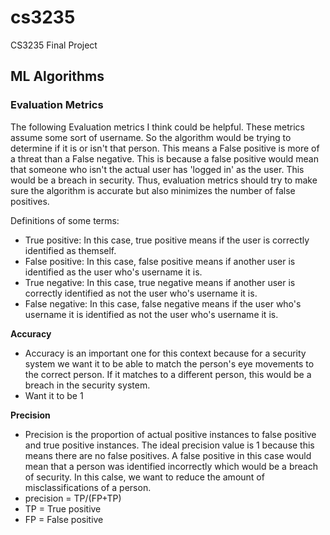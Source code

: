 # cs3235
CS3235 Final Project


## ML Algorithms

### Evaluation Metrics
The following Evaluation metrics I think could be helpful. These metrics assume some sort of username. So the algorithm would be trying to determine if it is or isn't that person. This means a False positive is more of a threat than a False negative. This is because a false positive would mean that someone who isn't the actual user has 'logged in' as the user. This would be a breach in security. Thus, evaluation metrics should try to make sure the algorithm is accurate but also minimizes the number of false positives. 

Definitions of some terms:

* True positive: In this case, true positive means if the user is correctly identified as themself. 
* False positive: In this case, false positive means if another user is identified as the user who's username it is.
* True negative: In this case, true negative means if another user is correctly identified as not the user who's username it is.
* False negative: In this case, false negative means if the user who's username it is identified as not the user who's username it is.


**Accuracy**

* Accuracy is an important one for this context because for a security system we want it to be able to match the person's eye movements to the correct person. If it matches to a different person, this would be a breach in the security system.
* Want it to be 1

**Precision**

* Precision is the proportion of actual positive instances to false positive and true positive instances. The ideal precision value is 1 because this means there are no false positives. A false positive in this case would mean that a person was identified incorrectly which would be a breach of security. In this calse, we want to reduce the amount of misclassifications of a person.
* precision = TP/(FP+TP)
* TP = True positive
* FP = False positive 



